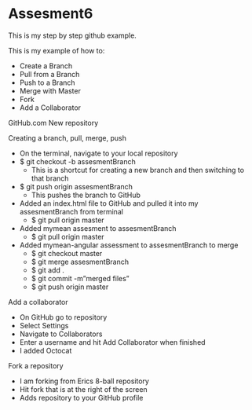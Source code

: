 # Assesment6
This is my step by step github example. 

This is my example of how to: 
  - Create a Branch 
  - Pull from a Branch
  - Push to a Branch
  - Merge with Master 
  - Fork 
  - Add a Collaborator

GitHub.com
New repository

Creating a branch, pull, merge, push
- On the terminal, navigate to your local repository
- $ git checkout -b assesmentBranch
    - This is a shortcut for creating a new branch and then switching to that branch
- $ git push origin assesmentBranch
    - This pushes the branch to GitHub
- Added an index.html file to GitHub and pulled it into my assesmentBranch from terminal
    - $ git pull origin master
- Added mymean assesment to assesmentBranch
    - $ git pull origin master
- Added mymean-angular assessment to assesmentBranch to merge
    - $ git checkout master
    - $ git merge assesmentBranch
    - $ git add .
    - $ git commit -m”merged files”
    - $ git push origin master

Add a collaborator 
- On GitHub go to repository
- Select Settings 
- Navigate to Collaborators
- Enter a username and hit Add Collaborator when finished
- I added Octocat

Fork a repository
- I am forking from Erics 8-ball repository
- Hit fork that is at the right of the screen
- Adds repository to your GitHub profile
